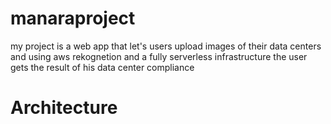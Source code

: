 # manaraproject
my project is a web app that let's users upload images of their data centers and using aws rekognetion and a fully serverless infrastructure the user gets the result of his data center compliance 


# Architecture 

